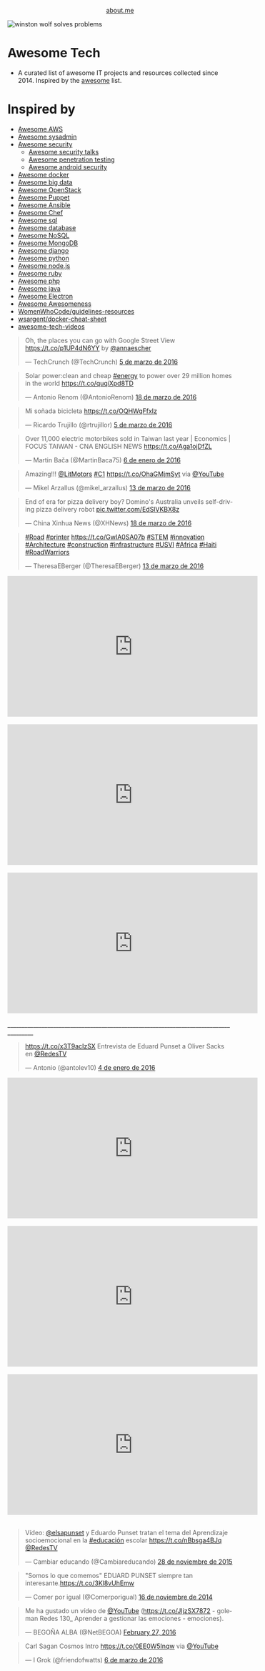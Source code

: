 
<p align="center">
<a href="https://about.me/inafev">about.me</a>
</p>

![winston wolf solves problems](images/winston_wolf_solves_problems.gif)

# Awesome Tech

- A curated list of awesome IT projects and resources collected since 2014. Inspired by the [awesome](https://github.com/sindresorhus/awesome) list.

# Inspired by
- [Awesome AWS](https://github.com/donnemartin/awesome-aws)
- [Awesome sysadmin](https://github.com/kahun/awesome-sysadmin)
- [Awesome security](https://github.com/sbilly/awesome-security)
    - [Awesome security talks](https://github.com/PaulSec/awesome-sec-talks)
    - [Awesome penetration testing](https://github.com/enaqx/awesome-pentest)
    - [Awesome android security](https://github.com/ashishb/android-security-awesome)
- [Awesome docker](https://github.com/veggiemonk/awesome-docker)
- [Awesome big data](https://github.com/onurakpolat/awesome-bigdata)
- [Awesome OpenStack](http://ramitsurana.github.io/awesome-openstack/)
- [Awesome Puppet](https://github.com/olindata/awesome-puppet)
- [Awesome Ansible](https://github.com/jdauphant/awesome-ansible)
- [Awesome Chef](https://github.com/obazoud/awesome-chef)
- [Awesome sql](https://github.com/danhuss/awesome-sql)
- [Awesome database](https://github.com/numetriclabz/awesome-db)
- [Awesome NoSQL](https://github.com/jasonkying/awesome-NoSQL)
- [Awesome MongoDB](https://github.com/ximaoxo/awesome-mongodb)
- [Awesome django](https://gitlab.com/rosarior/awesome-django)
- [Awesome python](https://github.com/vinta/awesome-python/)
- [Awesome node.js](https://github.com/sindresorhus/awesome-nodejs)
- [Awesome ruby](https://github.com/markets/awesome-ruby)
- [Awesome php](https://github.com/ziadoz/awesome-php)
- [Awesome java](https://github.com/akullpp/awesome-java)
- [Awesome Electron](https://github.com/sindresorhus/awesome-electron)
- [Awesome Awesomeness](https://github.com/bayandin/awesome-awesomeness)
- [WomenWhoCode/guidelines-resources](https://github.com/WomenWhoCode/guidelines-resources/blob/master/learn_to_program.md)
- [wsargent/docker-cheat-sheet](https://github.com/wsargent/docker-cheat-sheet)
- [awesome-tech-videos](https://github.com/lucasviola/awesome-tech-videos)

<blockquote class="twitter-tweet tw-align-center" data-lang="es"><p lang="en" dir="ltr">Oh, the places you can go with Google Street View <a href="https://t.co/p1UP4dN6YY">https://t.co/p1UP4dN6YY</a> by <a href="https://twitter.com/annaescher">@annaescher</a></p>&mdash; TechCrunch (@TechCrunch) <a href="https://twitter.com/TechCrunch/status/706177710926630912">5 de marzo de 2016</a></blockquote><script async src="//platform.twitter.com/widgets.js" charset="utf-8"></script>

<blockquote class="twitter-tweet tw-align-center" data-lang="es"><p lang="en" dir="ltr">Solar power:clean and cheap <a href="https://twitter.com/hashtag/energy?src=hash">#energy</a> to power over 29 million homes in the world <a href="https://t.co/quqiXpd8TD">https://t.co/quqiXpd8TD</a></p>&mdash; Antonio Renom (@AntonioRenom) <a href="https://twitter.com/AntonioRenom/status/710830122618609668">18 de marzo de 2016</a></blockquote><script async src="//platform.twitter.com/widgets.js" charset="utf-8"></script>

<blockquote class="twitter-tweet tw-align-center" data-lang="es"><p lang="es" dir="ltr">Mi soñada bicicleta <a href="https://t.co/OQHWqFfxIz">https://t.co/OQHWqFfxIz</a></p>&mdash; Ricardo Trujillo (@rtrujillor) <a href="https://twitter.com/rtrujillor/status/706095627579629568">5 de marzo de 2016</a></blockquote><script async src="//platform.twitter.com/widgets.js" charset="utf-8"></script>

<blockquote class="twitter-tweet tw-align-center" data-lang="es"><p lang="en" dir="ltr">Over 11,000 electric motorbikes sold in Taiwan last year | Economics | FOCUS TAIWAN - CNA ENGLISH NEWS <a href="https://t.co/Aga1ojDfZL">https://t.co/Aga1ojDfZL</a></p>&mdash; Martin Bača (@MartinBaca75) <a href="https://twitter.com/MartinBaca75/status/684754123787472899">6 de enero de 2016</a></blockquote><script async src="//platform.twitter.com/widgets.js" charset="utf-8"></script>

<blockquote class="twitter-tweet tw-align-center" data-lang="es"><p lang="eu" dir="ltr">Amazing!!! <a href="https://twitter.com/LitMotors">@LitMotors</a> <a href="https://twitter.com/hashtag/C1?src=hash">#C1</a> <a href="https://t.co/OhaGMjmSyt">https://t.co/OhaGMjmSyt</a> vía <a href="https://twitter.com/YouTube">@YouTube</a></p>&mdash; Mikel Arzallus (@mikel_arzallus) <a href="https://twitter.com/mikel_arzallus/status/709009784628883457">13 de marzo de 2016</a></blockquote>
<script async src="//platform.twitter.com/widgets.js" charset="utf-8"></script>

<blockquote class="twitter-tweet tw-align-center" data-lang="es"><p lang="en" dir="ltr">End of era for pizza delivery boy? Domino&#39;s Australia unveils self-driving pizza delivery robot <a href="https://t.co/EdSlVKBX8z">pic.twitter.com/EdSlVKBX8z</a></p>&mdash; China Xinhua News (@XHNews) <a href="https://twitter.com/XHNews/status/710763147481759744">18 de marzo de 2016</a></blockquote><script async src="//platform.twitter.com/widgets.js" charset="utf-8"></script>

<blockquote class="twitter-tweet tw-align-center" data-lang="es"><p lang="und" dir="ltr"><a href="https://twitter.com/hashtag/Road?src=hash">#Road</a> <a href="https://twitter.com/hashtag/printer?src=hash">#printer</a>  <a href="https://t.co/GwIA0SA07b">https://t.co/GwIA0SA07b</a> <a href="https://twitter.com/hashtag/STEM?src=hash">#STEM</a> <a href="https://twitter.com/hashtag/innovation?src=hash">#innovation</a> <a href="https://twitter.com/hashtag/Architecture?src=hash">#Architecture</a> <a href="https://twitter.com/hashtag/construction?src=hash">#construction</a> <a href="https://twitter.com/hashtag/infrastructure?src=hash">#infrastructure</a> <a href="https://twitter.com/hashtag/USVI?src=hash">#USVI</a> <a href="https://twitter.com/hashtag/Africa?src=hash">#Africa</a> <a href="https://twitter.com/hashtag/Haiti?src=hash">#Haiti</a> <a href="https://twitter.com/hashtag/RoadWarriors?src=hash">#RoadWarriors</a></p>&mdash; TheresaEBerger (@TheresaEBerger) <a href="https://twitter.com/TheresaEBerger/status/709002012130734080">13 de marzo de 2016</a></blockquote><script async src="//platform.twitter.com/widgets.js" charset="utf-8"></script>

<div class="container">
<iframe width="560" height="315" src="https://www.youtube.com/embed/yKORsrlN-2k?rel=0" frameborder="0" allowfullscreen class="video"></iframe>
</div>
<br/>

<div class="container">
<iframe width="560" height="315" src="https://www.youtube.com/embed/BaNZzUg5Opg?rel=0" frameborder="0" allowfullscreen class="video"></iframe>
</div>
<br/>

<div class="container">
<iframe width="560" height="315" src="https://www.youtube.com/embed/IvUU8joBb1Q?rel=0" frameborder="0" allowfullscreen class="video"></iframe>
</div>
<br/>
_______________________________________________________________________________________
<blockquote class="twitter-tweet tw-align-center" data-lang="es"><p lang="es" dir="ltr"><a href="https://t.co/x3T9acIzSX">https://t.co/x3T9acIzSX</a> Entrevista de Eduard Punset a Oliver Sacks en <a href="https://twitter.com/RedesTV">@RedesTV</a></p>&mdash; Antonio (@antolev10) <a href="https://twitter.com/antolev10/status/683951403325374464">4 de enero de 2016</a></blockquote>
<script async src="//platform.twitter.com/widgets.js" charset="utf-8"></script>

<div class="container">
<iframe width="560" height="315" src="https://www.youtube.com/embed/videoseries?list=PLr63Sm7B16YnQPFBHmaiRnoXXzryFjUdZ" frameborder="0" allowfullscreen class="video"></iframe>
</div> 
<br/>

<div class="container">
<iframe width="560" height="315" src="https://www.youtube.com/embed/videoseries?list=PLr63Sm7B16Yn1iIWmy88eHiXH9-ZFBj2-" frameborder="0" allowfullscreen class="video"></iframe>
</div> 
<br/>

<div class="container">
<iframe width="560" height="315" src="https://www.youtube.com/embed/2A4I5BZ1L34?list=PLF4C445D6E234A0F6" frameborder="0" allowfullscreen class="video"></iframe>
</div> 
<br/>

<blockquote class="twitter-tweet tw-align-center" data-lang="es"><p lang="es" dir="ltr">Vídeo: <a href="https://twitter.com/elsapunset">@elsapunset</a> y Eduardo Punset tratan el tema del Aprendizaje socioemocional en la <a href="https://twitter.com/hashtag/educaci%C3%B3n?src=hash">#educación</a> escolar <a href="https://t.co/nBbsga4BJq">https://t.co/nBbsga4BJq</a> <a href="https://twitter.com/RedesTV">@RedesTV</a></p>&mdash; Cambiar educando (@Cambiareducando) <a href="https://twitter.com/Cambiareducando/status/670542669257412608">28 de noviembre de 2015</a></blockquote><script async src="//platform.twitter.com/widgets.js" charset="utf-8"></script>

<blockquote class="twitter-tweet tw-align-center" data-lang="es"><p lang="es" dir="ltr">&quot;Somos lo que comemos&quot; EDUARD PUNSET siempre tan interesante.<a href="https://t.co/3Kl8vUhEmw">https://t.co/3Kl8vUhEmw</a></p>&mdash; Comer por igual (@Comerporigual) <a href="https://twitter.com/Comerporigual/status/534087470883688448">16 de noviembre de 2014</a></blockquote>
<script async src="//platform.twitter.com/widgets.js" charset="utf-8"></script>

<blockquote class="twitter-tweet tw-align-center" data-partner="tweetdeck"><p lang="es" dir="ltr">Me ha gustado un vídeo de <a href="https://twitter.com/YouTube">@YouTube</a> (<a href="https://t.co/JIjzSX7872">https://t.co/JIjzSX7872</a> - goleman Redes 130_ Aprender a gestionar las emociones - emociones).</p>&mdash; BEGOÑA ALBA (@NetBEGOA) <a href="https://twitter.com/NetBEGOA/status/703589412085624832">February 27, 2016</a></blockquote><script async src="//platform.twitter.com/widgets.js" charset="utf-8"></script>

<blockquote class="twitter-tweet tw-align-center" data-lang="es"><p lang="es" dir="ltr">Carl Sagan Cosmos Intro <a href="https://t.co/0EE0W5Inqw">https://t.co/0EE0W5Inqw</a> via <a href="https://twitter.com/YouTube">@YouTube</a></p>&mdash; I Grok (@friendofwatts) <a href="https://twitter.com/friendofwatts/status/706443654307684352">6 de marzo de 2016</a></blockquote>
<script async src="//platform.twitter.com/widgets.js" charset="utf-8"></script>
